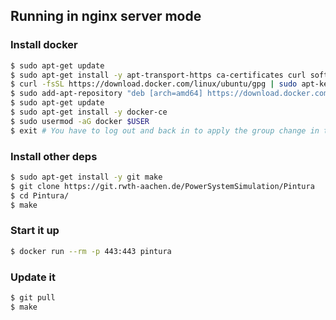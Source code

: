 ## Running in nginx server mode ##

### Install docker ###
```bash
$ sudo apt-get update
$ sudo apt-get install -y apt-transport-https ca-certificates curl software-properties-common
$ curl -fsSL https://download.docker.com/linux/ubuntu/gpg | sudo apt-key add -
$ sudo add-apt-repository "deb [arch=amd64] https://download.docker.com/linux/ubuntu $(lsb_release -cs) stable"
$ sudo apt-get update
$ sudo apt-get install -y docker-ce
$ sudo usermod -aG docker $USER
$ exit # You have to log out and back in to apply the group change in the previous step
```

### Install other deps ###
```bash
$ sudo apt-get install -y git make
$ git clone https://git.rwth-aachen.de/PowerSystemSimulation/Pintura
$ cd Pintura/
$ make
```

### Start it up ###
```bash
$ docker run --rm -p 443:443 pintura
```

### Update it ###
```bash
$ git pull
$ make
```
